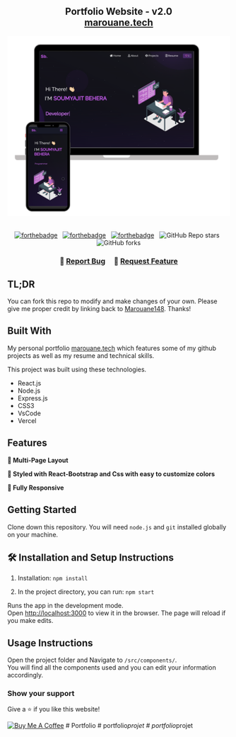 <h2 align="center">
  Portfolio Website - v2.0<br/>
  <a href="https://marouane.vercel.app/" target="_blank">marouane.tech</a>
</h2>
<div align="center">
  <img alt="Demo" src="./Images/readme-img1.png" />
</div>

<br/>

<center>

[![forthebadge](https://forthebadge.com/images/badges/built-with-love.svg)](https://forthebadge.com) &nbsp;
[![forthebadge](https://forthebadge.com/images/badges/made-with-javascript.svg)](https://forthebadge.com) &nbsp;
[![forthebadge](https://forthebadge.com/images/badges/open-source.svg)](https://forthebadge.com) &nbsp;
![GitHub Repo stars](https://img.shields.io/github/stars/Marouane148/Portfolio?color=red&logo=github&style=for-the-badge) &nbsp;
![GitHub forks](https://img.shields.io/github/forks/Marouane148/Portfolio?color=red&logo=github&style=for-the-badge)

</center>

<h3 align="center">
    🔹
    <a href="https://github.com/Marouane148/Portfolio/issues">Report Bug</a> &nbsp; &nbsp;
    🔹
    <a href="https://github.com/Marouane148/Portfolio/issues">Request Feature</a>
</h3>

## TL;DR

You can fork this repo to modify and make changes of your own. Please give me proper credit by linking back to [Marouane148](https://github.com/Marouane148/Portfolio). Thanks!

## Built With

My personal portfolio <a href="https://marouane.vercel.app/" target="_blank">marouane.tech</a> which features some of my github projects as well as my resume and technical skills.<br/>

This project was built using these technologies.

- React.js
- Node.js
- Express.js
- CSS3
- VsCode
- Vercel

## Features

**📖 Multi-Page Layout**

**🎨 Styled with React-Bootstrap and Css with easy to customize colors**

**📱 Fully Responsive**

## Getting Started

Clone down this repository. You will need `node.js` and `git` installed globally on your machine.

## 🛠 Installation and Setup Instructions

1. Installation: `npm install`

2. In the project directory, you can run: `npm start`

Runs the app in the development mode.\
Open [http://localhost:3000](http://localhost:3000) to view it in the browser.
The page will reload if you make edits.

## Usage Instructions

Open the project folder and Navigate to `/src/components/`. <br/>
You will find all the components used and you can edit your information accordingly.

### Show your support

Give a ⭐ if you like this website!

<a href="https://www.buymeacoffee.com/Marouane148" target="_blank"><img src="https://cdn.buymeacoffee.com/buttons/v2/default-violet.png" alt="Buy Me A Coffee" height= "60px" width= "217px" ></a>
#   P o r t f o l i o 
 
 #   p o r t f o l i o _ p r o j e t 
 
 #   p o r t f o l i o _ p r o j e t 
 
 